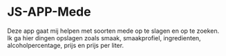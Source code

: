 # JS-APP-Mede

Deze app gaat mij helpen met soorten mede op te slagen en op te zoeken.
Ik ga hier dingen opslagen zoals smaak, smaakprofiel, ingredienten, alcoholpercentage, prijs en prijs per liter.